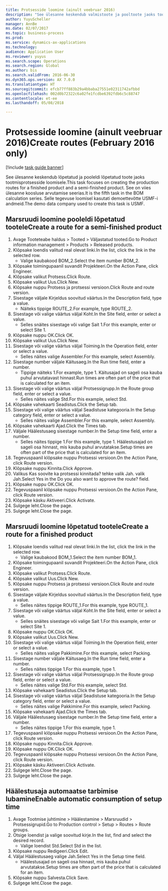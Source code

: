 ```yaml
--- 
title: Protsesside loomine (ainult veebruar 2016)
description: "See ülesanne keskendub valmistoote ja pooltoote jaoks tootmisprotsesside loomisele."
author: YuyuScheller
manager: AnnBe
ms.date: 02/07/2017
ms.topic: business-process
ms.prod: 
ms.service: dynamics-ax-applications
ms.technology: 
audience: Application User
ms.reviewer: yuyus
ms.search.scope: Operations
ms.search.region: Global
ms.author: bis
ms.search.validFrom: 2016-06-30
ms.dyn365.ops.version: AX 7.0.0
ms.translationtype: HT
ms.sourcegitcommit: efcb77ff883b29a4bbaba27551e02311742afbbd
ms.openlocfilehash: 002d0b72322c6a02fe1fcdbe6392fdb6c5c88747
ms.contentlocale: et-ee
ms.lasthandoff: 05/08/2018

---
```

# <a name="create-routes-february-2016-only"></a><span data-ttu-id="3c8d2-103">Protsesside loomine (ainult veebruar 2016)</span><span class="sxs-lookup"><span data-stu-id="3c8d2-103">Create routes (February 2016 only)</span></span>

[!include [task guide banner](../../includes/task-guide-banner.md)]

<span data-ttu-id="3c8d2-104">See ülesanne keskendub lõpetatud ja pooleldi lõpetatud toote jaoks tootmisprotsesside loomisele.</span><span class="sxs-lookup"><span data-stu-id="3c8d2-104">This task focuses on creating the production routes for a finished product and a semi-finished product.</span></span> <span data-ttu-id="3c8d2-105">See on viies ülesanne koosluse arvutamise seerias.</span><span class="sxs-lookup"><span data-stu-id="3c8d2-105">It is the fifth task in the BOM calculation series.</span></span> <span data-ttu-id="3c8d2-106">Selle tegevuse loomisel kasutati demoettevõtte USMF-i andmeid.</span><span class="sxs-lookup"><span data-stu-id="3c8d2-106">The demo data company used to create this task is USMF.</span></span>


## <a name="create-a-route-for-a-semi-finished-product"></a><span data-ttu-id="3c8d2-107">Marsruudi loomine pooleldi lõpetatud tootele</span><span class="sxs-lookup"><span data-stu-id="3c8d2-107">Create a route for a semi-finished product</span></span>
1. <span data-ttu-id="3c8d2-108">Avage Tooteteabe haldus > Tooted > Väljastatud tooted.</span><span class="sxs-lookup"><span data-stu-id="3c8d2-108">Go to Product information management > Products > Released products.</span></span>
2. <span data-ttu-id="3c8d2-109">Klõpsake loendis valitud real olevat linki.</span><span class="sxs-lookup"><span data-stu-id="3c8d2-109">In the list, click the link in the selected row.</span></span>
    * <span data-ttu-id="3c8d2-110">Valige kaubakood BOM_2.</span><span class="sxs-lookup"><span data-stu-id="3c8d2-110">Select the item number BOM_2.</span></span>  
3. <span data-ttu-id="3c8d2-111">Klõpsake toimingupaanil suvandit Projekteeri.</span><span class="sxs-lookup"><span data-stu-id="3c8d2-111">On the Action Pane, click Engineer.</span></span>
4. <span data-ttu-id="3c8d2-112">Klõpsake valikut Protsess.</span><span class="sxs-lookup"><span data-stu-id="3c8d2-112">Click Route.</span></span>
5. <span data-ttu-id="3c8d2-113">Klõpsake valikut Uus.</span><span class="sxs-lookup"><span data-stu-id="3c8d2-113">Click New.</span></span>
6. <span data-ttu-id="3c8d2-114">Klõpsake nuppu Protsess ja protsessi versioon.</span><span class="sxs-lookup"><span data-stu-id="3c8d2-114">Click Route and route version.</span></span>
7. <span data-ttu-id="3c8d2-115">Sisestage väljale Kirjeldus soovitud väärtus.</span><span class="sxs-lookup"><span data-stu-id="3c8d2-115">In the Description field, type a value.</span></span>
    * <span data-ttu-id="3c8d2-116">Näiteks tippige ROUTE_2.</span><span class="sxs-lookup"><span data-stu-id="3c8d2-116">For example, type ROUTE_2.</span></span>  
8. <span data-ttu-id="3c8d2-117">Sisestage või valige väärtus väljal Koht.</span><span class="sxs-lookup"><span data-stu-id="3c8d2-117">In the Site field, enter or select a value.</span></span>
    * <span data-ttu-id="3c8d2-118">Selles snäites sisestage või valige Sait 1.</span><span class="sxs-lookup"><span data-stu-id="3c8d2-118">For this example, enter or select Site 1.</span></span>  
9. <span data-ttu-id="3c8d2-119">Klõpsake nuppu OK.</span><span class="sxs-lookup"><span data-stu-id="3c8d2-119">Click OK.</span></span>
10. <span data-ttu-id="3c8d2-120">Klõpsake valikut Uus.</span><span class="sxs-lookup"><span data-stu-id="3c8d2-120">Click New.</span></span>
11. <span data-ttu-id="3c8d2-121">Sisestage või valige väärtus väljal Toiming.</span><span class="sxs-lookup"><span data-stu-id="3c8d2-121">In the Operation field, enter or select a value.</span></span>
    * <span data-ttu-id="3c8d2-122">Selles näites valige Assembler.</span><span class="sxs-lookup"><span data-stu-id="3c8d2-122">For this example, select Assembly.</span></span>  
12. <span data-ttu-id="3c8d2-123">Sisestage number väljale Käitusaeg.</span><span class="sxs-lookup"><span data-stu-id="3c8d2-123">In the Run time field, enter a number.</span></span>
    * <span data-ttu-id="3c8d2-124">Tippige näiteks 1.</span><span class="sxs-lookup"><span data-stu-id="3c8d2-124">For example, type 1.</span></span> <span data-ttu-id="3c8d2-125">Käitusajad on sageli osa kauba puhul arvutatavast hinnast.</span><span class="sxs-lookup"><span data-stu-id="3c8d2-125">Run times are often part of the price that is calculated for an item.</span></span>  
13. <span data-ttu-id="3c8d2-126">Sisestage või valige väärtus väljal Protsessigrupp.</span><span class="sxs-lookup"><span data-stu-id="3c8d2-126">In the Route group field, enter or select a value.</span></span>
    * <span data-ttu-id="3c8d2-127">Selles näites valige Std.</span><span class="sxs-lookup"><span data-stu-id="3c8d2-127">For this example, select Std.</span></span>  
14. <span data-ttu-id="3c8d2-128">Klõpsake vahekaarti Seadistus.</span><span class="sxs-lookup"><span data-stu-id="3c8d2-128">Click the Setup tab.</span></span>
15. <span data-ttu-id="3c8d2-129">Sisestage või valige väärtus väljal Seadistuse kategooria.</span><span class="sxs-lookup"><span data-stu-id="3c8d2-129">In the Setup category field, enter or select a value.</span></span>
    * <span data-ttu-id="3c8d2-130">Selles näites valige Assembler.</span><span class="sxs-lookup"><span data-stu-id="3c8d2-130">For this example, select Assembly.</span></span>  
16. <span data-ttu-id="3c8d2-131">Klõpsake vahekaarti Ajad.</span><span class="sxs-lookup"><span data-stu-id="3c8d2-131">Click the Times tab.</span></span>
17. <span data-ttu-id="3c8d2-132">Väljale Häälestusaeg sisestage number.</span><span class="sxs-lookup"><span data-stu-id="3c8d2-132">In the Setup time field, enter a number.</span></span>
    * <span data-ttu-id="3c8d2-133">Selles näites tippige 1.</span><span class="sxs-lookup"><span data-stu-id="3c8d2-133">For this example, type 1.</span></span> <span data-ttu-id="3c8d2-134">Häälestusajad on sageli osa hinnast, mis kauba puhul arvutatakse.</span><span class="sxs-lookup"><span data-stu-id="3c8d2-134">Setup times are often part of the price that is calculated for an item.</span></span>  
18. <span data-ttu-id="3c8d2-135">Tegevuspaanil klõpsake nuppu Protsessi versioon.</span><span class="sxs-lookup"><span data-stu-id="3c8d2-135">On the Action Pane, click Route version.</span></span>
19. <span data-ttu-id="3c8d2-136">Klõpsake nuppu Kinnita.</span><span class="sxs-lookup"><span data-stu-id="3c8d2-136">Click Approve.</span></span>
20. <span data-ttu-id="3c8d2-137">Valikus Kas soovite ka protsessi kinnitada? tehke valik Jah. valik Jah.</span><span class="sxs-lookup"><span data-stu-id="3c8d2-137">Select Yes in the Do you also want to approve the route? field.</span></span>
21. <span data-ttu-id="3c8d2-138">Klõpsake nuppu OK.</span><span class="sxs-lookup"><span data-stu-id="3c8d2-138">Click OK.</span></span>
22. <span data-ttu-id="3c8d2-139">Tegevuspaanil klõpsake nuppu Protsessi versioon.</span><span class="sxs-lookup"><span data-stu-id="3c8d2-139">On the Action Pane, click Route version.</span></span>
23. <span data-ttu-id="3c8d2-140">Klõpsake käsku Aktiveeri.</span><span class="sxs-lookup"><span data-stu-id="3c8d2-140">Click Activate.</span></span>
24. <span data-ttu-id="3c8d2-141">Sulgege leht.</span><span class="sxs-lookup"><span data-stu-id="3c8d2-141">Close the page.</span></span>
25. <span data-ttu-id="3c8d2-142">Sulgege leht.</span><span class="sxs-lookup"><span data-stu-id="3c8d2-142">Close the page.</span></span>

## <a name="create-a-route-for-a-finished-product"></a><span data-ttu-id="3c8d2-143">Marsruudi loomine lõpetatud tootele</span><span class="sxs-lookup"><span data-stu-id="3c8d2-143">Create a route for a finished product</span></span>
1. <span data-ttu-id="3c8d2-144">Klõpsake loendis valitud real olevat linki.</span><span class="sxs-lookup"><span data-stu-id="3c8d2-144">In the list, click the link in the selected row.</span></span>
    * <span data-ttu-id="3c8d2-145">Valige kaubakood BOM_1.</span><span class="sxs-lookup"><span data-stu-id="3c8d2-145">Select the item number BOM_1.</span></span>  
2. <span data-ttu-id="3c8d2-146">Klõpsake toimingupaanil suvandit Projekteeri.</span><span class="sxs-lookup"><span data-stu-id="3c8d2-146">On the Action Pane, click Engineer.</span></span>
3. <span data-ttu-id="3c8d2-147">Klõpsake valikut Protsess.</span><span class="sxs-lookup"><span data-stu-id="3c8d2-147">Click Route.</span></span>
4. <span data-ttu-id="3c8d2-148">Klõpsake valikut Uus.</span><span class="sxs-lookup"><span data-stu-id="3c8d2-148">Click New.</span></span>
5. <span data-ttu-id="3c8d2-149">Klõpsake nuppu Protsess ja protsessi versioon.</span><span class="sxs-lookup"><span data-stu-id="3c8d2-149">Click Route and route version.</span></span>
6. <span data-ttu-id="3c8d2-150">Sisestage väljale Kirjeldus soovitud väärtus.</span><span class="sxs-lookup"><span data-stu-id="3c8d2-150">In the Description field, type a value.</span></span>
    * <span data-ttu-id="3c8d2-151">Selles näites tippige ROUTE_1.</span><span class="sxs-lookup"><span data-stu-id="3c8d2-151">For this example, type ROUTE_1.</span></span>  
7. <span data-ttu-id="3c8d2-152">Sisestage või valige väärtus väljal Koht.</span><span class="sxs-lookup"><span data-stu-id="3c8d2-152">In the Site field, enter or select a value.</span></span>
    * <span data-ttu-id="3c8d2-153">Selles snäites sisestage või valige Sait 1.</span><span class="sxs-lookup"><span data-stu-id="3c8d2-153">For this example, enter or select Site 1.</span></span>  
8. <span data-ttu-id="3c8d2-154">Klõpsake nuppu OK.</span><span class="sxs-lookup"><span data-stu-id="3c8d2-154">Click OK.</span></span>
9. <span data-ttu-id="3c8d2-155">Klõpsake valikut Uus.</span><span class="sxs-lookup"><span data-stu-id="3c8d2-155">Click New.</span></span>
10. <span data-ttu-id="3c8d2-156">Sisestage või valige väärtus väljal Toiming.</span><span class="sxs-lookup"><span data-stu-id="3c8d2-156">In the Operation field, enter or select a value.</span></span>
    * <span data-ttu-id="3c8d2-157">Selles näites valige Pakkimine.</span><span class="sxs-lookup"><span data-stu-id="3c8d2-157">For this example, select Packing.</span></span>  
11. <span data-ttu-id="3c8d2-158">Sisestage number väljale Käitusaeg.</span><span class="sxs-lookup"><span data-stu-id="3c8d2-158">In the Run time field, enter a number.</span></span>
    * <span data-ttu-id="3c8d2-159">Selles näites tippige 1.</span><span class="sxs-lookup"><span data-stu-id="3c8d2-159">For this example, type 1.</span></span>  
12. <span data-ttu-id="3c8d2-160">Sisestage või valige väärtus väljal Protsessigrupp.</span><span class="sxs-lookup"><span data-stu-id="3c8d2-160">In the Route group field, enter or select a value.</span></span>
    * <span data-ttu-id="3c8d2-161">Selles näites valige Std.</span><span class="sxs-lookup"><span data-stu-id="3c8d2-161">For this example, select Std.</span></span>  
13. <span data-ttu-id="3c8d2-162">Klõpsake vahekaarti Seadistus.</span><span class="sxs-lookup"><span data-stu-id="3c8d2-162">Click the Setup tab.</span></span>
14. <span data-ttu-id="3c8d2-163">Sisestage või valige väärtus väljal Seadistuse kategooria.</span><span class="sxs-lookup"><span data-stu-id="3c8d2-163">In the Setup category field, enter or select a value.</span></span>
    * <span data-ttu-id="3c8d2-164">Selles näites valige Pakkimine.</span><span class="sxs-lookup"><span data-stu-id="3c8d2-164">For this example, select Packing.</span></span>  
15. <span data-ttu-id="3c8d2-165">Klõpsake vahekaarti Ajad.</span><span class="sxs-lookup"><span data-stu-id="3c8d2-165">Click the Times tab.</span></span>
16. <span data-ttu-id="3c8d2-166">Väljale Häälestusaeg sisestage number.</span><span class="sxs-lookup"><span data-stu-id="3c8d2-166">In the Setup time field, enter a number.</span></span>
    * <span data-ttu-id="3c8d2-167">Selles näites tippige 1.</span><span class="sxs-lookup"><span data-stu-id="3c8d2-167">For this example, type 1.</span></span>  
17. <span data-ttu-id="3c8d2-168">Tegevuspaanil klõpsake nuppu Protsessi versioon.</span><span class="sxs-lookup"><span data-stu-id="3c8d2-168">On the Action Pane, click Route version.</span></span>
18. <span data-ttu-id="3c8d2-169">Klõpsake nuppu Kinnita.</span><span class="sxs-lookup"><span data-stu-id="3c8d2-169">Click Approve.</span></span>
19. <span data-ttu-id="3c8d2-170">Klõpsake nuppu OK.</span><span class="sxs-lookup"><span data-stu-id="3c8d2-170">Click OK.</span></span>
20. <span data-ttu-id="3c8d2-171">Tegevuspaanil klõpsake nuppu Protsessi versioon.</span><span class="sxs-lookup"><span data-stu-id="3c8d2-171">On the Action Pane, click Route version.</span></span>
21. <span data-ttu-id="3c8d2-172">Klõpsake käsku Aktiveeri.</span><span class="sxs-lookup"><span data-stu-id="3c8d2-172">Click Activate.</span></span>
22. <span data-ttu-id="3c8d2-173">Sulgege leht.</span><span class="sxs-lookup"><span data-stu-id="3c8d2-173">Close the page.</span></span>
23. <span data-ttu-id="3c8d2-174">Sulgege leht.</span><span class="sxs-lookup"><span data-stu-id="3c8d2-174">Close the page.</span></span>

## <a name="enable-automatic-consumption-of-setup-time"></a><span data-ttu-id="3c8d2-175">Häälestusaja automaatse tarbimise lubamine</span><span class="sxs-lookup"><span data-stu-id="3c8d2-175">Enable automatic consumption of setup time</span></span>
1. <span data-ttu-id="3c8d2-176">Avage Tootmise juhtimine > Häälestamine > Marsruudid > Protsessigrupid.</span><span class="sxs-lookup"><span data-stu-id="3c8d2-176">Go to Production control > Setup > Routes > Route groups.</span></span>
2. <span data-ttu-id="3c8d2-177">Otsige loendist ja valige soovitud kirje.</span><span class="sxs-lookup"><span data-stu-id="3c8d2-177">In the list, find and select the desired record.</span></span>
    * <span data-ttu-id="3c8d2-178">Valige loendist Std.</span><span class="sxs-lookup"><span data-stu-id="3c8d2-178">Select Std in the list.</span></span>  
3. <span data-ttu-id="3c8d2-179">Klõpsake nuppu Redigeeri.</span><span class="sxs-lookup"><span data-stu-id="3c8d2-179">Click Edit.</span></span>
4. <span data-ttu-id="3c8d2-180">Väljal Häälestusaeg valige Jah.</span><span class="sxs-lookup"><span data-stu-id="3c8d2-180">Select Yes in the Setup time field.</span></span>
    * <span data-ttu-id="3c8d2-181">Häälestusajad on sageli osa hinnast, mis kauba puhul arvutatakse.</span><span class="sxs-lookup"><span data-stu-id="3c8d2-181">Setup times are often part of the price that is calculated for an item.</span></span>  
5. <span data-ttu-id="3c8d2-182">Klõpsake nuppu Salvesta.</span><span class="sxs-lookup"><span data-stu-id="3c8d2-182">Click Save.</span></span>
6. <span data-ttu-id="3c8d2-183">Sulgege leht.</span><span class="sxs-lookup"><span data-stu-id="3c8d2-183">Close the page.</span></span>


